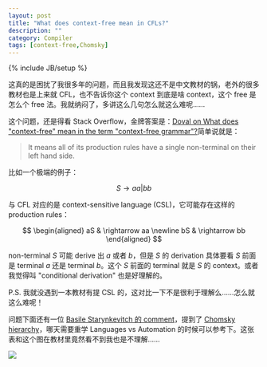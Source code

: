 ```yaml
---
layout: post
title: "What does context-free mean in CFLs?"
description: ""
category: Compiler
tags: [context-free,Chomsky]
---
```

{% include JB/setup %}

这真的是困扰了我很多年的问题，而且我发现这还不是中文教材的锅，老外的很多教材也是上来就 CFL，也不告诉你这个 context 到底是啥 context，这个 free 是怎么个 free 法。我就纳闷了，多讲这么几句怎么就这么难呢……

这个问题，还是得看 Stack Overflow，金牌答案是：[Doval on What does "context-free" mean in the term "context-free grammar"?](https://softwareengineering.stackexchange.com/a/253459)简单说就是：

> It means all of its production rules have a single non-terminal on their left hand side.

比如一个极端的例子：

$$
S \rightarrow aa | bb
$$

与 CFL 对应的是 context-sensitive language (CSL)，它可能存在这样的 production rules：

$$
\begin{aligned}
aS & \rightarrow aa \newline
bS & \rightarrow bb
\end{aligned}
$$

non-terminal $S$ 可能 derive 出 $a$ 或者 $b$，但是 $S$ 的 derivation 具体要看 $S$ 前面是 terminal $a$ 还是 terminal $b$。这个 $S$ 前面的 terminal 就是 $S$ 的 context。或者我觉得叫 "conditional derivation" 也是好理解的。

P.S. 我就没遇到一本教材有提 CSL 的，这对比一下不是很利于理解么……怎么就这么难呢！

问题下面还有一位 [Basile Starynkevitch 的 comment](https://softwareengineering.stackexchange.com/questions/253454/what-does-context-free-mean-in-the-term-context-free-grammar#comment509884_253454)，提到了 [Chomsky hierarchy](https://en.wikipedia.org/wiki/Chomsky_hierarchy)，哪天需要重学 Languages vs Automation 的时候可以参考下。这张表和这个图在教材里竟然看不到我也是不理解……

![](https://live.staticflickr.com/65535/51425997109_d3ea5fb038_k_d.jpg)